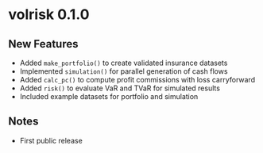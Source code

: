 # volrisk 0.1.0

## New Features

- Added `make_portfolio()` to create validated insurance datasets
- Implemented `simulation()` for parallel generation of cash flows
- Added `calc_pc()` to compute profit commissions with loss carryforward
- Added `risk()` to evaluate VaR and TVaR for simulated results
- Included example datasets for portfolio and simulation

## Notes

- First public release
